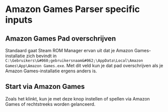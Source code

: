 # Amazon Games Parser specific inputs

## Amazon Games Pad overschrijven
Standaard gaat Steam ROM Manager ervan uit dat je Amazon Games-installatie zich bevindt in `C:\Gebruikers\&#060;gebruikersnaam&#062;\AppData\Local\Amazon Games\App\Amazon Games.exe`. Met dit veld kun je dat pad overschrijven als je Amazon Games-installatie ergens anders is.

## Start via Amazon Games

Zoals het klinkt, kun je met deze knop instellen of spellen via Amazon Games of rechtstreeks worden gelanceerd.
